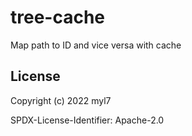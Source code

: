 # tree-cache

Map path to ID and vice versa with cache

## License

Copyright (c) 2022 myl7

SPDX-License-Identifier: Apache-2.0
